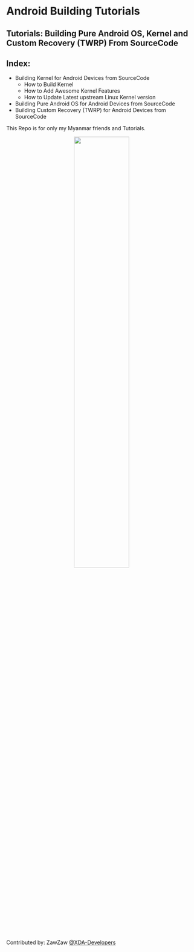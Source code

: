 # Android Building Tutorials

## Tutorials: Building Pure Android OS, Kernel and Custom Recovery (TWRP) From SourceCode

## Index:
- Building Kernel for Android Devices from SourceCode
  - How to Build Kernel
  - How to Add Awesome Kernel Features
  - How to Update Latest upstream Linux Kernel version
- Building Pure Android OS for Android Devices from SourceCode
- Building Custom Recovery (TWRP) for Android Devices from SourceCode

This Repo is for only my Myanmar friends and Tutorials.

<center><img src="https://upload.wikimedia.org/wikipedia/commons/thumb/d/db/Android_robot_2014.svg/511px-Android_robot_2014.svg.png" height="54%" width="54%;"/></center> 

Contributed by: ZawZaw [@XDA-Developers](https://forum.xda-developers.com/member.php?u=7581611)
